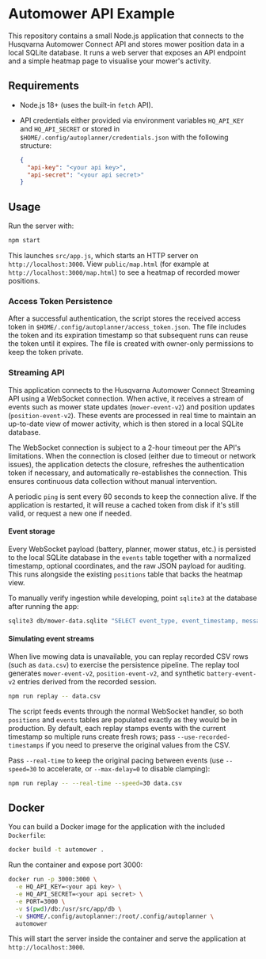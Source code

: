 # Automower API Example

This repository contains a small Node.js application that connects to the Husqvarna Automower Connect API and stores mower position data in a local SQLite database. It runs a web server that exposes an API endpoint and a simple heatmap page to visualise your mower's activity.

## Requirements

- Node.js 18+ (uses the built-in `fetch` API).
- API credentials either provided via environment variables `HQ_API_KEY` and `HQ_API_SECRET` or stored in `$HOME/.config/autoplanner/credentials.json` with the following structure:

  ```json
  {
    "api-key": "<your api key>",
    "api-secret": "<your api secret>"
  }
  ```

## Usage

Run the server with:

```bash
npm start
```

This launches `src/app.js`, which starts an HTTP server on `http://localhost:3000`. View `public/map.html` (for example at `http://localhost:3000/map.html`) to see a heatmap of recorded mower positions.

### Access Token Persistence

After a successful authentication, the script stores the received access token in
`$HOME/.config/autoplanner/access_token.json`. The file includes the token and
its expiration timestamp so that subsequent runs can reuse the token until it
expires. The file is created with owner-only permissions to keep the token
private.

### Streaming API

This application connects to the Husqvarna Automower Connect Streaming API using a WebSocket connection. When active, it receives a stream of events such as mower state updates (`mower-event-v2`) and position updates (`position-event-v2`). These events are processed in real time to maintain an up-to-date view of mower activity, which is then stored in a local SQLite database.

The WebSocket connection is subject to a 2-hour timeout per the API's limitations. When the connection is closed (either due to timeout or network issues), the application detects the closure, refreshes the authentication token if necessary, and automatically re-establishes the connection. This ensures continuous data collection without manual intervention.

A periodic `ping` is sent every 60 seconds to keep the connection alive. If the application is restarted, it will reuse a cached token from disk if it's still valid, or request a new one if needed.

#### Event storage

Every WebSocket payload (battery, planner, mower status, etc.) is persisted to the local SQLite database in the `events` table together with a normalized timestamp, optional coordinates, and the raw JSON payload for auditing. This runs alongside the existing `positions` table that backs the heatmap view.

To manually verify ingestion while developing, point `sqlite3` at the database after running the app:

```bash
sqlite3 db/mower-data.sqlite "SELECT event_type, event_timestamp, message_code FROM events ORDER BY id DESC LIMIT 5;"
```

#### Simulating event streams

When live mowing data is unavailable, you can replay recorded CSV rows (such as `data.csv`) to exercise the persistence pipeline. The replay tool generates `mower-event-v2`, `position-event-v2`, and synthetic `battery-event-v2` entries derived from the recorded session.

```bash
npm run replay -- data.csv
```

The script feeds events through the normal WebSocket handler, so both `positions` and `events` tables are populated exactly as they would be in production. By default, each replay stamps events with the current timestamp so multiple runs create fresh rows; pass `--use-recorded-timestamps` if you need to preserve the original values from the CSV.

Pass `--real-time` to keep the original pacing between events (use `--speed=30` to accelerate, or `--max-delay=0` to disable clamping):

```bash
npm run replay -- --real-time --speed=30 data.csv
```

## Docker

You can build a Docker image for the application with the included `Dockerfile`:

```bash
docker build -t automower .
```

Run the container and expose port 3000:

```bash
docker run -p 3000:3000 \
  -e HQ_API_KEY=<your api key> \
  -e HQ_API_SECRET=<your api secret> \
  -e PORT=3000 \
  -v $(pwd)/db:/usr/src/app/db \
  -v $HOME/.config/autoplanner:/root/.config/autoplanner \
  automower
```

This will start the server inside the container and serve the application at `http://localhost:3000`.
